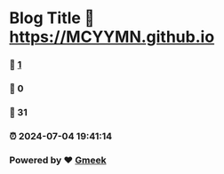 # Blog Title :link: https://MCYYMN.github.io 
### :page_facing_up: [1](https://MCYYMN.github.io/tag.html) 
### :speech_balloon: 0 
### :hibiscus: 31 
### :alarm_clock: 2024-07-04 19:41:14 
### Powered by :heart: [Gmeek](https://github.com/Meekdai/Gmeek)
